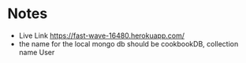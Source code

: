 # Notes
- Live Link https://fast-wave-16480.herokuapp.com/
- the name for the local mongo db should be cookbookDB, collection name User
